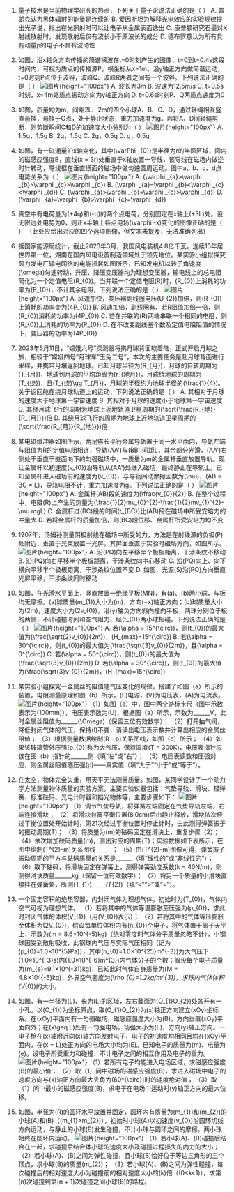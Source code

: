 1. 量子技术是当前物理学研究的热点，下列关于量子论说法正确的是（  ）
A. 普朗克认为黑体辐射的能量是连续的
B. 爱因斯坦为解释光电效应的实验规律提出光子说，指出在光照射时可以让电子从金属表面逸出
C. 康普顿研究石墨对X射线散射时，发现散射后仅有波长小于原波长的成分
D. 德布罗意认为所有具有动量p的电子不具有波动性

2. 如图，沿x轴负方向传播的简谐横波在t=0时刻产生的图像，t=0到t=0.4s这段时间内，可视为质点的传播源P，横坐标从x=1m，沿y轴正方向做简谐运动，t=0时刻P点位于波谷，波峰Q、波峰R两者之间有一个波谷。下列说法正确的是（  ）
![图片](../Teyian_p_附件/附件/2024年高考湖南卷物理真题/img_2_1_23197071.png){height="100px"}
A. 波长为3m
B. 波速为12.5m/s
C. t=0.5s时刻，x=4m处质点振动方向为y轴正方向
D. t=0.6s时刻P、Q两质点速度为0

3. 如图，质量均为m，间距2L、2m的四个小球A、B、C、D，通过轻绳相互竖直悬挂，悬挂于O点，处于静止状态，重力加速度为g。若将A、D间轻绳剪断，则剪断瞬间C和D的加速度大小分别为（  ）
![图片](../Teyian_p_附件/附件/2024年高考湖南卷物理真题/img_3_1_23197072.png){height="100px"}
A. 1.5g，1.5g
B. 2g，1.5g
C. 2g，0.5g
D. g，0.5g

4. 如图，有一磁通量沿x轴变化，其中\(\varPhi _{0}\)是半径为r的半圆区域，圆内的磁感应强度B，直线\(x = 3r\)处垂直于x轴放置一导线，该导线在磁场内做逆时针转动，导线框在垂直纸面的磁场中做匀速圆周运动。图中a、b、c、d点电势关系为（  ）
![图片](../Teyian_p_附件/附件/2024年高考湖南卷物理真题/img_4_1_23197073.png){height="100px"}
A. \(\varphi _{a}>\varphi _{b}>\varphi _{c}>\varphi _{d}\)
B. \(\varphi _{a}=\varphi _{b}<\varphi _{c}<\varphi _{d}\)
C. \(\varphi _{a}>\varphi _{b}=\varphi _{c}>\varphi _{d}\)
D. \(\varphi _{a}=\varphi _{b}>\varphi _{c}=\varphi _{d}\)

5. 真空中有电荷量为\(+4q\)和\(-q\)的两个点电荷，分别固定在x轴上\(+3L\)处。设无限远处电势为0，则正x半轴上各点电场\(\varphi -x\)变化的图像正确的是（  ）
（此处应给出对应的四个选项图像，但文本未提及，无法准确列出）

6. 据国家能源局统计，截止2023年3月，我国风电装机4.8亿千瓦，连续13年居世界第一位，湖南在国内风电设备制造领域处于领先地位。某实验小组拟探究风力发电厂输电网络的电能损耗如图所示，已知发电机以转子角速度\(\omega\)匀速转动，升压、降压变压器均为理想变压器，输电线上的总电阻简化为一个定值电阻\(R_{0}\)。当并联一个定值电阻\(R\)时，\(R_{0}\)上消耗的功率为\(P_{0}\)，不计其余电阻，下列说法正确的是（  ）
![图片](../Teyian_p_附件/附件/2024年高考湖南卷物理真题/img_6_1_23197075.png){height="100px"}
A. 风速加快，变压器副线圈电压\(U_{2}\)加倍，则\(R_{0}\)上消耗的功率变为\(4P_{0}\)
B. 风速加倍，副线圈有、若R阻值加倍一倍，则\(R_{0}\)消耗的功率为\(4P_{0}\)
C. 若在并联的\(R\)两端串联一个相同的电阻，则\(R_{0}\)上消耗的功率为\(P_{0}\)
D. 在不改变副线圈个数及定值电阻阻值的情况下，变压器的功率为\(4P_{0}\)

7. 2023年5月11日，“嫦娥六号”探测器将携月球背面软着陆，正式开启月球之旅，相较于“嫦娥四号”月球车“玉兔二号”，本次的主要任务是赴月球背面进行采样，并携带月壤返回地球。已知月球半径为\(R_{月}\)，月球的自转周期为\(T_{月}\)，地球到月球的平均距离为\(r_{地月}\)，月球绕地球的周期为\(T_{绕}\)，且\(T_{绕}\gg T_{月}\)，月球的半径约为地球半径的\(\frac{1}{4}\)。关于返回舱在绕月球轨道上的运动，下列说法正确的是（  ）
A. 其相对于月球的速度大于地球第一宇宙速度
B. 其相对于月球的速度小于地球第一宇宙速度
C. 其绕月球飞行的周期为地球上近地轨道卫星周期的\(\sqrt{\frac{R_{地}}{R_{月}}}\)倍
D. 其绕月球飞行的周期为地球上近地轨道卫星周期的\(\sqrt{\frac{R_{月}}{R_{地}}}\)倍

8. 某电磁缓冲器如图所示，两足够长平行金属导轨置于同一水平面内，导轨左端与阻值为R的定值电阻相连，导轨\(AA'\)与\(BB'\)间距L，其余部分光滑，\(AA'\)右侧处于垂直于直面向下的匀强磁场中，一质量为m的金属杆垂直放置导轨。现让金属杆以初速度\(v_{0}\)沿导轨从\(AA'\)处进入磁场，最终静止在导轨上。已知金属杆进入磁场前的速度为\(v_{0}\)，与导轨间动摩擦因数为\(\mu\)，\(AB = BC = L\)，导轨电阻不计，重力加速度为g。下列说法正确的是（  ）
![图片](../Teyian_p_附件/附件/2024年高考湖南卷物理真题/img_8_1_23126761.png){height="100px"}
A. 金属杆\(AB\)段的速度为\(\frac{v_{0}}{2}\)
B. 在整个过程中，电阻\(R\)上产生的热量为\(\frac{1}{2}mv_{0}^{2}-\frac{1}{2}mv_{1}^{2}-\mu mgL\)
C. 金属杆过\(BC\)段的时间\(t_{BC}\)比\(AB\)段在磁场中所受安培力的冲量大
D. 若将金属杆的质量加倍，则\(BC\)段位移、金属杆所受安培力均不变

9. 1907年，汤姆孙测量阴极射线在磁场中所受的力，方法是在射线源的负极\(P\)处附近，垂直于光束放置一光屏，其屏面垂直于实验时磁场方向，如图所示。
![图片](../Teyian_p_附件/附件/2024年高考湖南卷物理真题/img_9_1_23126762.png){height="100px"}
A. 沿\(PQ\)向左平移半个极板距离，干涉条纹不移动
B. 沿\(PQ\)向右平移半个极板距离，干涉条纹向中心移动
C. 沿\(PQ\)向上、向下横向平移半个极板距离，干涉条纹位置不变
D. 如图，光源\(S\)沿\(PQ\)方向垂直光屏平移，干涉条纹同时移动

10. 如图，在光滑水平面上，竖直放置一绝缘平板\(MN\)，有\(a\)、\(b\)两小球，与板均无摩擦。\(a\)球质量\(m_{1}\)大小为\(m\)，方向\(+x\)轴正方向；\(b\)球质量大小为\(2m\)，速度大小为\(2v_{0}\)，沿\(y\)轴负方向斜向撞向平板，两球分别位于板的两侧，不计碰撞时间和空气阻力，经\(t_{0}\)两小球相碰。下列说法正确的是（  ）
![图片](../Teyian_p_附件/附件/2024年高考湖南卷物理真题/img_10_1_23126763.png){height="100px"}
A. 若\(\alpha = 15^{\circ}\)，则\(t_{0}\)的最大值为\(\frac{\sqrt{2}v_{0}}{2m}\)，\(H_{max}=15^{\circ}\)
B. 若\(\alpha = 30^{\circ}\)，则\(t_{0}\)的最大值为\(\frac{\sqrt{3}v_{0}}{2m}\)，且\(\alpha = 0^{\circ}\)
C. 若\(\alpha = 50^{\circ}\)，则\(t_{0}\)的最大值为\(\frac{\sqrt{3}v_{0}}{2m}\)
D. 若\(\alpha = 30^{\circ}\)，则\(t_{0}\)的最大值为\(\frac{\sqrt{3}v_{0}}{2m}\)，\(H_{max}=15^{\circ}\)

11. 某实验小组探究一金属丝的阻值随气压变化的规律，搭建了如图（a）所示的装置，电阻测量原理如图（b）所示，\(E\)电源，\(V\)为电压表，\(A\)为电流表。
![图片](../Teyian_p_附件/附件/2024年高考湖南卷物理真题/img_11_1_23197076.png){height="100px"}
（1）如图（a）中，图中两个游标卡尺（图中示数表示为\(100mm\)），电压表示数为\(U\)，根据图（a）所示，示数为______V，此时金属丝阻值为______\(\Omega\)（保留三位有效数字）；
（2）打开抽气阀，降低封闭气体的气压，保持\(I\)不变，请读出电压表示数并计算出相应的金属丝阻值；
（3）根据测量数据绘制\(R - p\)关系图线，如图（c）所示；
（4）如果该玻璃管外压强\(p_{0}\)称为大气压，保持温度\(T = 300K\)，电压表指针应该在图（b）指针的______侧（填“左”或“右”）；
（5）电压表读数和压强对应，则金属丝阻值随压强\(p\)——真实值（填“大于”“小于”或“等于”）。

12. 在太空，物体完全失重，用天平无法测量质量。如图，某同学设计了一个动力学方法测量物体质量的实验方案，主要实验仪器包括：气垫导轨、滑块、轻弹簧、标准砝码、光电计时器和挡光物体等，主要步骤如下：
![图片](../Teyian_p_附件/附件/2024年高考湖南卷物理真题/img_12_1_23197077.png){height="100px"}
（1）调节气垫导轨，将弹簧左端固定在气垫导轨左端，右端连接滑块；
（2）将滑块拉离平衡位置\(8.0cm\)后由静止释放，滑块依次经过平衡位置处开始计时，第21次经过平衡位置时停止计时，由此测得弹簧振子的振动周期\(T\)；
（3）将质量为\(m\)的砝码固定在滑块上，重复步骤（2）；
（4）依次增加砝码质量\(m\)，测出对应的周期\(T\)；实验数据如下表所示，在图中绘制\(T^{2}-m\)关系图线______；
（5）由\(T^{2}-m\)图像可得，弹簧振子振动周期的平方与砝码质量的关系是______（填“线性的”或“非线性的”）；
（6）取下砝码，将滑块固定在弹簧上，测得弹簧劲度系数\(k = 40N/m\)，则测得滑块质量______kg（保留一位有效数字）；
（7）将另一个质量的小滑块直接挂在弹簧处，所测\(T_{1}\)______\(T_{2}\)（填“<”“>”或“=”）。

13. 一个固定容积的绝热容器，内封闭气体为理想气体。初始时为\(T_{0}\)，气体内空气可视为理想气体。
（1）若将其中的气体等温膨胀至压强为\(p_{0}\)，求此时封闭气体的体积\(V_{1}\)（用\(V_{0}\)表示）；
（2）若将其中的气体等压膨胀至体积为\(2V_{0}\)，假设每单位体积内有\(n_{0}\)个电子，将气体置于离子天平上，示数为\(m = 8.6×10^{-5}kg\)（绝对零度时气体分子质量忽略不计），小钢球因受到散射吸收，此钢球内气压与实际气压相同（记为\(p_{0}=1.0×10^{5}Pa\)），其中\(n_{0}=1.0×10^{25}m^{-3}\)为大气压下\(1.0×10^{-3}s\)内\(1.0×10^{-6}m^{3}\)内气体分子的个数；假设每个电子质量为\(m_{e}=9.1×10^{-31}kg\)，已知此时气体自身质量为\(M = 4.8×10^{-5}kg\)，外界空气密度为\(\rho _{0}=1.2kg/m^{3}\)，求球内气体体积\(V_{0}\)的大小。

14. 如图，有一半径为\(L\)、长为\(L\)的区域，左右截面为\(O_{1}O_{2}\)处各开有一小孔。以\(O_{1}\)为坐标原点，取\(O_{1}O_{2}\)为\(x\)轴正方向建立\(xOy\)坐标系。在\(xOy\)平面内有一匀强磁场，磁感应强度大小为\(B\)，方向垂直\(xOy\)平面向外；在\(x\geq L\)处有一匀强电场，场强大小为\(E\)，方向\(y\)轴正方向。一电子枪在\(x\)轴附近向\(x\)轴方向发射电子，电子的初速度均相同且均在\(xOy\)平面内，在\(x = L\)处正方向的电场大小均为\(E\)。已知电子的质量为\(m\)、电量为\(e\)。设电子所受重力和碰撞、不计电子之间的相互作用及电子的重力。
![图片](../Teyian_p_附件/附件/2024年高考湖南卷物理真题/img_14_1_23197079.png){height="100px"}
（1）若所有电子均能进入电场区域，求磁感应强度\(B\)的最小值；
（2）取（1）问中磁场的磁感应强度\(B\)，求进入磁场中电子的速度方向与\(x\)轴正方向最大夹角为\(60^{\circ}\)时的速度绝对值；
（3）取（1）问中最小的磁感应强度\(B\)，求电子在电场中运动时\(y\)轴正方向的最大位移。

15. 如图，半径为\(R\)的圆环水平放置并固定，圆环内有质量为\(m_{1}\)和\(m_{2}\)的小球\(A\)和\(B\)（\(m_{1}>m_{2}\)），初始时小球\(A\)以初速度\(v_{0}\)沿圆环切线方向运动，与静止的小球\(B\)发生碰撞，不计小球与圆环之间的摩擦，两小球始终在圆环内运动。
![图片](../Teyian_p_附件/附件/2024年高考湖南卷物理真题/img_15_1_23126764.png){height="100px"}
（1）若小球\(A\)、\(B\)碰撞后结合在一起，求碰撞后结合体小球的速度大小及碰撞过程损失的内力的大小；
（2）若小球\(A\)、\(B\)之间为弹性碰撞，且小球\(B\)恰好位于等边三角形的三个顶点，求小球\(B\)的质量\(m_{2}\)；
（3）若小球\(A\)、\(B\)之间为弹性碰撞，每次碰撞后的相对速度大小为碰撞前的相对速度大小的\(k\)倍（\(0<k<1\)），求第\(n\)次碰撞到第\(n + 1\)次碰撞之间小球\(B\)的路程。 